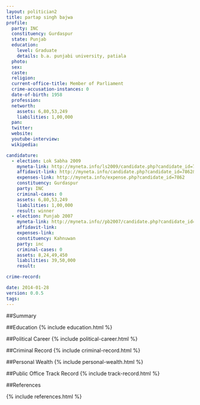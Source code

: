 ```yaml
---
layout: politician2
title: partap singh bajwa
profile: 
  party: INC
  constituency: Gurdaspur
  state: Punjab
  education: 
    level: Graduate
    details: b.a. punjabi university, patiala
  photo: 
  sex: 
  caste: 
  religion: 
  current-office-title: Member of Parliament
  crime-accusation-instances: 0
  date-of-birth: 1958
  profession: 
  networth: 
    assets: 6,80,53,249
    liabilities: 1,00,000
  pan: 
  twitter: 
  website: 
  youtube-interview: 
  wikipedia: 

candidature: 
  - election: Lok Sabha 2009
    myneta-link: http://myneta.info/ls2009/candidate.php?candidate_id=7862
    affidavit-link: http://myneta.info/candidate.php?candidate_id=7862&scan=original
    expenses-link: http://myneta.info/expense.php?candidate_id=7862
    constituency: Gurdaspur 
    party: INC
    criminal-cases: 0
    assets: 6,80,53,249
    liabilities: 1,00,000
    result: winner 
  - election: Punjab 2007
    myneta-link: http://myneta.info//pb2007/candidate.php?candidate_id=74
    affidavit-link: 
    expenses-link: 
    constituency: Kahnuwan 
    party: inc
    criminal-cases: 0
    assets: 8,24,49,450
    liabilities: 39,50,000
    result:  

crime-record: 

date: 2014-01-28
version: 0.0.5
tags: 
---
```

##Summary


##Education
{% include education.html %}


##Political Career
{% include political-career.html %}


##Criminal Record
{% include criminal-record.html %}


##Personal Wealth
{% include personal-wealth.html %}


##Public Office Track Record
{% include track-record.html %}


##References


{% include references.html %}